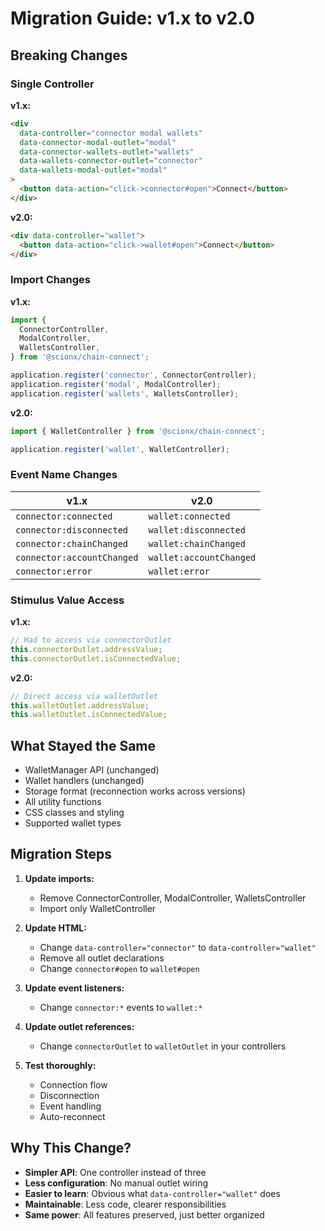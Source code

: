 # Migration Guide: v1.x to v2.0

## Breaking Changes

### Single Controller

**v1.x:**

```html
<div
  data-controller="connector modal wallets"
  data-connector-modal-outlet="modal"
  data-connector-wallets-outlet="wallets"
  data-wallets-connector-outlet="connector"
  data-wallets-modal-outlet="modal"
>
  <button data-action="click->connector#open">Connect</button>
</div>
```

**v2.0:**

```html
<div data-controller="wallet">
  <button data-action="click->wallet#open">Connect</button>
</div>
```

### Import Changes

**v1.x:**

```javascript
import {
  ConnectorController,
  ModalController,
  WalletsController,
} from '@scionx/chain-connect';

application.register('connector', ConnectorController);
application.register('modal', ModalController);
application.register('wallets', WalletsController);
```

**v2.0:**

```javascript
import { WalletController } from '@scionx/chain-connect';

application.register('wallet', WalletController);
```

### Event Name Changes

| v1.x                       | v2.0                    |
| -------------------------- | ----------------------- |
| `connector:connected`      | `wallet:connected`      |
| `connector:disconnected`   | `wallet:disconnected`   |
| `connector:chainChanged`   | `wallet:chainChanged`   |
| `connector:accountChanged` | `wallet:accountChanged` |
| `connector:error`          | `wallet:error`          |

### Stimulus Value Access

**v1.x:**

```javascript
// Had to access via connectorOutlet
this.connectorOutlet.addressValue;
this.connectorOutlet.isConnectedValue;
```

**v2.0:**

```javascript
// Direct access via walletOutlet
this.walletOutlet.addressValue;
this.walletOutlet.isConnectedValue;
```

## What Stayed the Same

- WalletManager API (unchanged)
- Wallet handlers (unchanged)
- Storage format (reconnection works across versions)
- All utility functions
- CSS classes and styling
- Supported wallet types

## Migration Steps

1. **Update imports:**
   - Remove ConnectorController, ModalController, WalletsController
   - Import only WalletController

2. **Update HTML:**
   - Change `data-controller="connector"` to `data-controller="wallet"`
   - Remove all outlet declarations
   - Change `connector#open` to `wallet#open`

3. **Update event listeners:**
   - Change `connector:*` events to `wallet:*`

4. **Update outlet references:**
   - Change `connectorOutlet` to `walletOutlet` in your controllers

5. **Test thoroughly:**
   - Connection flow
   - Disconnection
   - Event handling
   - Auto-reconnect

## Why This Change?

- **Simpler API**: One controller instead of three
- **Less configuration**: No manual outlet wiring
- **Easier to learn**: Obvious what `data-controller="wallet"` does
- **Maintainable**: Less code, clearer responsibilities
- **Same power**: All features preserved, just better organized
